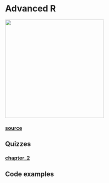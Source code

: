 # Advanced R

<img src="https://d33wubrfki0l68.cloudfront.net/565916198b0be51bf88b36f94b80c7ea67cafe7c/7f70b/cover.png" height="320px" />

### [source](https://adv-r.hadley.nz/)

## Quizzes
### [chapter_2](/books/advanced_r/chapter_2/)

## Code examples
